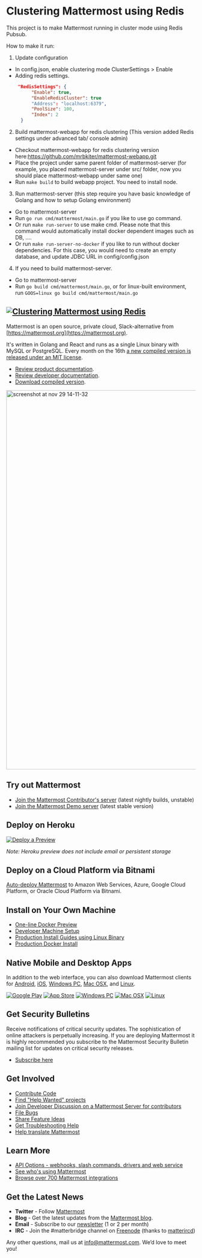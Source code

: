# Clustering Mattermost using Redis

This project is to make Mattermost running in cluster mode using Redis Pubsub. 

How to make it run: 

1. Update configuration 
- In config.json, enable clustering mode ClusterSettings > Enable
- Adding redis settings. 
  ```json 
   "RedisSettings": {
        "Enable": true,
        "EnableRedisCluster": true
        "Address": "localhost:6379",
        "PoolSize": 100, 
        "Index": 2
    } 
    ```
2. Build mattermost-webapp for redis clustering (This version added Redis settings under advanced tab/ console admin)
- Checkout mattermost-webapp for redis clustering version here:https://github.com/mrbkiter/mattermost-webapp.git
- Place the project under same parent folder of mattermost-server (for example, you placed mattermost-server under src/ folder, now you should place mattermost-webapp under same one)
- Run ``make build`` to build webapp project. You need to install node. 

3. Run mattermost-server (this step require you have basic knowledge of Golang and how to setup Golang environment)
- Go to mattermost-server
- Run ``go run cmd/mattermost/main.go`` if you like to use go command.
- Or run ``make run-server`` to use make cmd. Please note that this command would automatically install docker dependent images such as DB, .... 
- Or run ``make run-server-no-docker`` if you like to run without docker dependencies. For this case, you would need to create an empty database, and update JDBC URL in config/config.json

4. If you need to build mattermost-server.
- Go to mattermost-server
- Run ``go build cmd/mattermost/main.go``, or for linux-built environment, run ``GOOS=linux go build cmd/mattermost/main.go``


## [![Clustering Mattermost using Redis](https://user-images.githubusercontent.com/33878967/33095422-7c8aa7a4-ceb8-11e7-810a-4b261fdff6d6.png)](https://mattermost.org)

Mattermost is an open source, private cloud, Slack-alternative from [https://mattermost.org](https://mattermost.org).

It's written in Golang and React and runs as a single Linux binary with MySQL or PostgreSQL. Every month on the 16th [a new compiled version is released under an MIT license](https://www.mattermost.org/download/).

- [Review product documentation](http://docs.mattermost.com/).
- [Review developer documentation](http://developers.mattermost.com/).
- [Download compiled version](https://mattermost.org/download).

<img width="1006" alt="screenshot at nov 29 14-11-32" src="https://user-images.githubusercontent.com/29708087/33394101-404e23e4-d50f-11e7-8fe5-99d4802a9768.png">

## Try out Mattermost

- [Join the Mattermost Contributor's server](https://pre-release.mattermost.com/) (latest nightly builds, unstable)
- [Join the Mattermost Demo server](https://demo.mattermost.com) (latest stable version)

## Deploy on Heroku

[![Deploy a Preview](https://www.herokucdn.com/deploy/button.svg)](https://heroku.com/deploy?template=https://github.com/mattermost/mattermost-heroku)

_Note: Heroku preview does not include email or persistent storage_

## Deploy on a Cloud Platform via Bitnami

[Auto-deploy Mattermost](https://about.mattermost.com/download/#bitnami) to Amazon Web Services, Azure, Google Cloud Platform, or Oracle Cloud Platform via Bitnami.

## Install on Your Own Machine

- [One-line Docker Preview](http://docs.mattermost.com/install/docker-local-machine.html#one-line-docker-install) 
- [Developer Machine Setup](https://docs.mattermost.com/developer/dev-setup.html)
- [Production Install Guides using Linux Binary](http://www.mattermost.org/installation/)
- [Production Docker Install](https://docs.mattermost.com/install/prod-docker.html) 

## Native Mobile and Desktop Apps

In addition to the web interface, you can also download Mattermost clients for [Android](https://about.mattermost.com/mattermost-android-app/), [iOS](https://about.mattermost.com/mattermost-ios-app/), [Windows PC](https://docs.mattermost.com/install/desktop.html#windows-10-windows-8-1-windows-7), [Mac OSX](https://docs.mattermost.com/install/desktop.html#mac-os-x-10-9), and [Linux](https://docs.mattermost.com/install/desktop.html#linux-beta).

[![Google Play](https://user-images.githubusercontent.com/33878967/33095356-39b6fbf8-ceb8-11e7-8a61-c3a18fa5e658.png)](https://about.mattermost.com/mattermost-android-app/)  [![App Store](https://user-images.githubusercontent.com/33878967/33095353-397e69b4-ceb8-11e7-8175-f95a97d5274f.png)](https://about.mattermost.com/mattermost-ios-app/)  [![Windows PC](https://user-images.githubusercontent.com/33878967/33095357-39cab8d2-ceb8-11e7-89a6-67dccc571ca3.png)](https://docs.mattermost.com/install/desktop.html#windows-10-windows-8-1-windows-7)  [![Mac OSX](https://user-images.githubusercontent.com/33878967/33095355-39a36f2a-ceb8-11e7-9b33-73d4f6d5d6c1.png)](https://docs.mattermost.com/install/desktop.html#mac-os-x-10-9)  [![Linux](https://user-images.githubusercontent.com/33878967/33095354-3990e256-ceb8-11e7-965d-b00a16e578de.png)](https://docs.mattermost.com/install/desktop.html#linux-beta)

## Get Security Bulletins

Receive notifications of critical security updates. The sophistication of online attackers is perpetually increasing. If you are deploying Mattermost it is highly recommended you subscribe to the Mattermost Security Bulletin mailing list for updates on critical security releases.
 
- [Subscribe here](https://about.mattermost.com/security-bulletin/)

## Get Involved

- [Contribute Code](http://docs.mattermost.com/developer/contribution-guide.html)
- [Find "Help Wanted" projects](https://github.com/mattermost/mattermost-server/issues?page=1&q=is%3Aissue+is%3Aopen+%22Help+Wanted%22&utf8=%E2%9C%93)
- [Join Developer Discussion on a Mattermost Server for contributors](https://pre-release.mattermost.com/signup_user_complete/?id=f1924a8db44ff3bb41c96424cdc20676)
- [File Bugs](http://www.mattermost.org/filing-issues/)
- [Share Feature Ideas](https://www.mattermost.org/feature-ideas/)
- [Get Troubleshooting Help](https://forum.mattermost.org/t/how-to-use-the-troubleshooting-forum/150)
- [Help translate Mattermost](http://docs.mattermost.com/developer/localization.html#translation-process)

## Learn More

- [API Options - webhooks, slash commands, drivers and web service](https://api.mattermost.com/)
- [See who's using Mattermost](https://about.mattermost.com/success-stories/)
- [Browse over 700 Mattermost integrations](https://about.mattermost.com/community-applications/) 

## Get the Latest News

- **Twitter** - Follow [Mattermost](https://twitter.com/mattermost)
- **Blog** - Get the latest updates from the [Mattermost blog](https://about.mattermost.com/blog/).
- **Email** - Subscribe to our [newsletter](http://mattermost.us11.list-manage.com/subscribe?u=6cdba22349ae374e188e7ab8e&id=2add1c8034) (1 or 2 per month)
- **IRC** - Join the #matterbridge channel on [Freenode](https://freenode.net/) (thanks to [matterircd](https://github.com/42wim/matterircd))

Any other questions, mail us at info@mattermost.com. We’d love to meet you!
